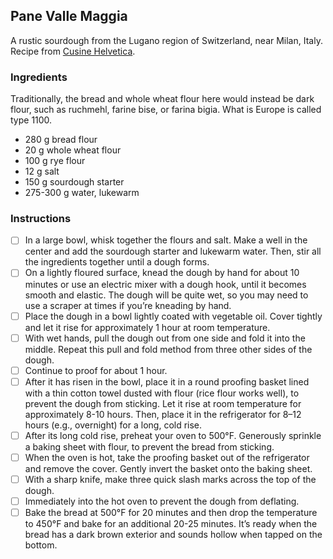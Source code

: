 ## Pane Valle Maggia

A rustic sourdough from the Lugano region of Switzerland, near Milan, Italy. Recipe from [Cusine Helvetica](https://cuisinehelvetica.com/2020/09/07/recipe-pane-valle-maggia/).

### Ingredients

Traditionally, the bread and whole wheat flour here would instead be dark flour, such as ruchmehl, farine bise, or farina bigia. What is Europe is called type 1100.

- 280 g bread flour
- 20 g whole wheat flour
- 100 g rye flour 
- 12 g salt
- 150 g sourdough starter
- 275-300 g water, lukewarm

### Instructions

- [ ] In a large bowl, whisk together the flours and salt. Make a well in the center and add the sourdough starter and lukewarm water. Then, stir all the ingredients together until a dough forms.
- [ ] On a lightly floured surface, knead the dough by hand for about 10 minutes or use an electric mixer with a dough hook, until it becomes smooth and elastic. The dough will be quite wet, so you may need to use a scraper at times if you’re kneading by hand.
- [ ] Place the dough in a bowl lightly coated with vegetable oil. Cover tightly and let it rise for approximately 1 hour at room temperature. 
- [ ] With wet hands, pull the dough out from one side and fold it into the middle. Repeat this pull and fold method from three other sides of the dough.
- [ ] Continue to proof for about 1 hour.
- [ ] After it has risen in the bowl, place it in a round proofing basket lined with a thin cotton towel dusted with flour (rice flour works well), to prevent the dough from sticking. Let it rise at room temperature for approximately 8-10 hours. Then, place it in the refrigerator for 8–12 hours (e.g., overnight) for a long, cold rise.
- [ ] After its long cold rise, preheat your oven to 500°F. Generously sprinkle a baking sheet with flour, to prevent the bread from sticking.
- [ ] When the oven is hot, take the proofing basket out of the refrigerator and remove the cover. Gently invert the basket onto the baking sheet. 
- [ ] With a sharp knife, make three quick slash marks across the top of the dough. 
- [ ] Immediately into the hot oven to prevent the dough from deflating.
- [ ] Bake the bread at 500°F for 20 minutes and then drop the temperature to 450°F and bake for an additional 20-25 minutes. It’s ready when the bread has a dark brown exterior and sounds hollow when tapped on the bottom.